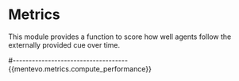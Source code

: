 # Metrics

This module provides a function to score how well agents follow the externally provided cue over time.

#------------------------------------
{{mentevo.metrics.compute_performance}}